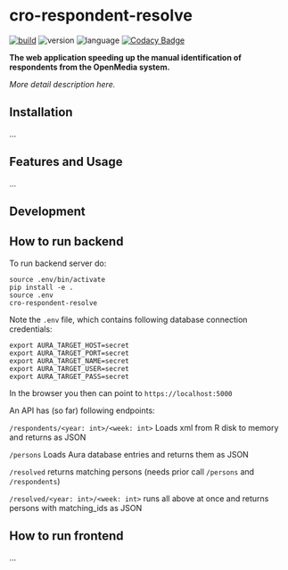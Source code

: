 # cro-respondent-resolve

[![build](https://github.com/czech-radio/cro-respondent-resolve/actions/workflows/main.yml/badge.svg)](https://github.com/czech-radio/cro-respondent-resolve/actions/workflows/main.yml)
![version](https://img.shields.io/badge/version-0.1.0-blue.svg)
![language](https://img.shields.io/badge/language-Python-blue.svg)
[![Codacy Badge](https://app.codacy.com/project/badge/Grade/73277f30f0ed43daaef0a8cee576cc98)](https://www.codacy.com/gh/czech-radio/cro-respondent-resolve/dashboard?utm_source=github.com&amp;utm_medium=referral&amp;utm_content=czech-radio/cro-respondent-resolve&amp;utm_campaign=Badge_Grade)

**The web application speeding up the manual identification of respondents from the OpenMedia system.**

*More detail description here.*

## Installation

&hellip;

## Features and Usage

&hellip;

## Development

## How to run backend

To run backend server do:

```shell
source .env/bin/activate
pip install -e .
source .env
cro-respondent-resolve
```

Note the `.env` file, which contains following database connection credentials:

```shell
export AURA_TARGET_HOST=secret
export AURA_TARGET_PORT=secret
export AURA_TARGET_NAME=secret
export AURA_TARGET_USER=secret
export AURA_TARGET_PASS=secret
```

In the browser you then can point to `https://localhost:5000`

An API has (so far) following endpoints:

`/respondents/<year: int>/<week: int>`
Loads xml from R disk to memory and returns as JSON

`/persons`
Loads Aura database entries and returns them as JSON

`/resolved`
returns matching persons (needs prior call `/persons` and `/respondents`)

`/resolved/<year: int>/<week: int>`
runs all above at once and returns persons with matching_ids as JSON

## How to run frontend

&hellip;

